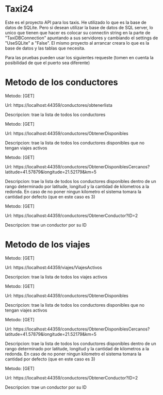 # Taxi24

Este es el proyecto API para los taxis. He utilizado lo que es la base de datos de SQLite. Pero si desean utilizar la base de datos de SQL server, lo unico que tienen que hacer es colocar su connectin string en la parte de "TaxiDBConnection" apuntando a sus servidores y cambiando el settings de "UseSQLite" a "False". El mismo proyecto al arrancar creara lo que es la base de datos y las tablas que necesita.

Para las pruebas pueden usar los siguientes requeste (tomen en cuenta la posibilidad de que el puerto sea diferente)


# Metodo de los conductores
Metodo: [GET]

Url: https://localhost:44359/conductores/obtenerlista

Descripcion: trae la lista de todos los conductores


Metodo: [GET]

Url: https://localhost:44359/conductores/ObtenerDisponibles

Descripcion: trae la lista de todos los conductores disponibles que no tengan viajes activos


Metodo: [GET]

Url: https://localhost:44359/conductores/ObtenerDisponiblesCercanos?latitude=41.57879&longitude=21.52179&km=5

Descripcion: trae la lista de todos los conductores disponibles dentro de un rango determinado por latitude, longitud y la cantidad de kilometros a la redonda. En caso de no poner ningun kilometro el sistema tomara la cantidad por defecto (que en este caso es 3)


Metodo: [GET]

Url: https://localhost:44359/conductores/ObtenerConductor?ID=2

Descripcion: trae un conductor por su ID


# Metodo de los viajes
Metodo: [GET]

Url: https://localhost:44359/viajes/ViajesActivos

Descripcion: trae la lista de todos los viajes activos


Metodo: [GET]

Url: https://localhost:44359/conductores/ObtenerDisponibles

Descripcion: trae la lista de todos los conductores disponibles que no tengan viajes activos


Metodo: [GET]

Url: https://localhost:44359/conductores/ObtenerDisponiblesCercanos?latitude=41.57879&longitude=21.52179&km=5

Descripcion: trae la lista de todos los conductores disponibles dentro de un rango determinado por latitude, longitud y la cantidad de kilometros a la redonda. En caso de no poner ningun kilometro el sistema tomara la cantidad por defecto (que en este caso es 3)


Metodo: [GET]

Url: https://localhost:44359/conductores/ObtenerConductor?ID=2

Descripcion: trae un conductor por su ID

